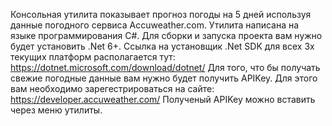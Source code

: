 Консольная утилита показывает прогноз погоды на 5 дней используя данные погодного сервиса Accuweather.com.
Утилита написана на языке программирования C#. Для сборки и запуска проекта вам нужно будет установить .Net 6+.
Ссылка на установщик .Net SDK для всех 3х текущих платформ располагается тут: https://dotnet.microsoft.com/download/dotnet/
Для того, что бы получать свежие погодные данные вам нужно будет получить APIKey. Для этого вам необходимо зарегестрироваться на сайте: https://developer.accuweather.com/
Полученый APIKey можно вставить через меню утилиты.
